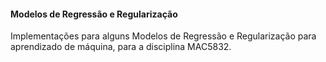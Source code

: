 #### Modelos de Regressão e Regularização

Implementações para alguns Modelos de Regressão e Regularização
para aprendizado de máquina, para a disciplina MAC5832.
